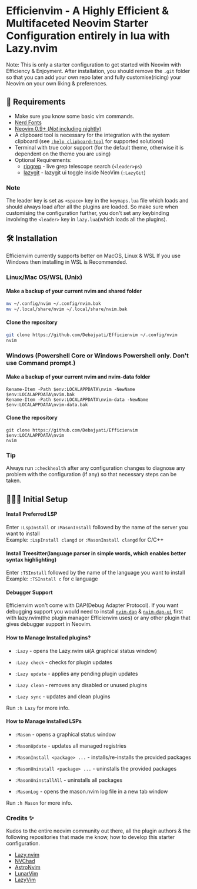 # Efficienvim - A Highly Efficient & Multifaceted Neovim Starter Configuration entirely in lua with Lazy.nvim

Note: This is only a starter configuration to get started with Neovim with Efficiency & Enjoyment. 
After installation, you should remove the `.git` folder so that you can add your own repo later and fully customise(ricing) your Neovim on your own liking & preferences.

## 👀 Requirements

- Make sure you know some basic vim commands.
- [Nerd Fonts](https://www.nerdfonts.com/font-downloads)
- [Neovim 0.9+ (_Not_ including nightly)](https://github.com/neovim/neovim/releases/tag/stable)
- A clipboard tool is necessary for the integration with the system clipboard (see [`:help clipboard-tool`](https://neovim.io/doc/user/provider.html#clipboard-tool) for supported solutions)
- Terminal with true color support (for the default theme, otherwise it is dependent on the theme you are using)
- Optional Requirements:
  - [ripgrep](https://github.com/BurntSushi/ripgrep) - live grep telescope search (`<leader>ps`)
  - [lazygit](https://github.com/jesseduffield/lazygit) - lazygit ui toggle inside NeoVim (`:LazyGit`)
### Note
The leader key is set as `<space>` key in the `keymaps.lua` file which loads and should always load after all the plugins are loaded. 
So make sure when customising the configuration further, you don't set any keybinding involving the `<leader>` key in `lazy.lua`(which loads all the plugins).

## 🛠️ Installation
Efficienvim currently supports better on MacOS, Linux & WSL
If you use Windows then installing in WSL is Recommended.

### Linux/Mac OS/WSL (Unix)

#### Make a backup of your current nvim and shared folder

```bash
mv ~/.config/nvim ~/.config/nvim.bak
mv ~/.local/share/nvim ~/.local/share/nvim.bak
```

#### Clone the repository

```bash
git clone https://github.com/Debajyati/Efficienvim ~/.config/nvim
nvim
```

### Windows (Powershell Core or Windows Powershell only. Don't use Command prompt.)

#### Make a backup of your current nvim and nvim-data folder

```pwsh
Rename-Item -Path $env:LOCALAPPDATA\nvim -NewName $env:LOCALAPPDATA\nvim.bak
Rename-Item -Path $env:LOCALAPPDATA\nvim-data -NewName $env:LOCALAPPDATA\nvim-data.bak
```

#### Clone the repository

```pwsh
git clone https://github.com/Debajyati/Efficienvim $env:LOCALAPPDATA\nvim
nvim
```
### Tip
Always run `:checkhealth` after any configuration changes to diagnose any problem with the configuration (if any) so that necessary steps can be taken. 

## 👨🏽‍💻 Initial Setup

#### Install Preferred LSP

Enter `:LspInstall` or `:MasonInstall` followed by the name of the server you want to install<br>
Example: `:LspInstall clangd` or `:MasonInstall clangd` for C/C++

#### Install Treesitter(language parser in simple words, which enables better syntax highlighting)

Enter `:TSInstall` followed by the name of the language you want to install<br>
Example: `:TSInstall c` for c language

#### Debugger Support

Efficienvim won't come with DAP(Debug Adapter Protocol). 
If you want debugging support you would need to install [`nvim-dap`](https://github.com/mfussenegger/nvim-dap) & [`nvim-dap-ui`](https://github.com/rcarriga/nvim-dap-ui) first with lazy.nvim(the plugin manager Efficienvim uses) or any other plugin that gives debugger support in Neovim.

#### How to Manage Installed plugins?

- `:Lazy` - opens the Lazy.nvim ui(A graphical status window)

- `:Lazy check` - checks for plugin updates

- `:Lazy update` - applies any pending plugin updates

- `:Lazy clean` - removes any disabled or unused plugins

- `:Lazy sync` - updates and clean plugins

Run `:h Lazy` for more info.

#### How to Manage Installed LSPs

- `:Mason` - opens a graphical status window

- `:MasonUpdate` - updates all managed registries

- `:MasonInstall <package> ...` - installs/re-installs the provided packages

- `:MasonUninstall <package> ...` - uninstalls the provided packages

- `:MasonUninstallAll` - uninstalls all packages

- `:MasonLog` - opens the mason.nvim log file in a new tab window

Run `:h Mason` for more info.

### Credits ✨

Kudos to the entire neovim community out there, all the plugin authors & the following repositories that made me know, how to develop this starter configuration.
- [Lazy.nvim](https://github.com/folke/lazy.nvim)
- [NVChad](https://github.com/NvChad/NvChad)
- [AstroNvim](https://github.com/AstroNvim/AstroNvim)
- [LunarVim](https://github.com/LunarVim/LunarVim)
- [LazyVim](https://github.com/LazyVim/LazyVim)
